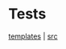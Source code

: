 # Tests

<a href="../../templates/">templates</a> | <a href="../../src/client/">src</a>
  
  
<script>
import moment from "src/external/moment.js";
import Strings from "src/client/strings.js"

async function visitURL(container, url) {
  container.followPath(url)
  await container.editFile(url)
  container.getAceEditor().focus()
  container.getAceEditor().editor.selection.moveCursorDown()
  container.getAceEditor().editor.selection.moveCursorDown()
  container.getAceEditor().editor.selection.clearSelection()
}

async function copyTemplate(dir, component, type) {
  var filename = component + "." + type
  var classname = component.split(/-/).map(ea => Strings.toUpperCaseFirst(ea)).join("")
  var url = dir  + "/" + filename
  if (await lively.files.existFile(url)) {
    lively.notify("Could not create " + url + ", beacuse it already exists!")
  } else {
    var templatejs_src = await lively.files.loadFile(dir + "/template." + type)
    templatejs_src = templatejs_src.replace(/\$\$TEMPLATE_CLASS/g, classname)
    templatejs_src = templatejs_src.replace(/\$\$TEMPLATE_ID/g, component.replace(/-test/,""))
    await lively.files.saveFile(url, templatejs_src)
  }
}

async function createEntry(container, input) {
  var path = "" + container.getPath();
  var dir = path.replace(/[^/]*$/,"");
  var test = input.value + "-test"
  
  await copyTemplate(dir, test, "js")
  visitURL(container, dir + "/" + test + ".js")
}

async function createUI(container) { 
  var div  = document.createElement("div");
  var input = document.createElement("input");
  input.value= "lively-component";
  div.appendChild(input);
  var button = document.createElement("button");
  button.addEventListener("click", () => {
    createEntry(container, input)
  });
  button.innerHTML = "create test";
  div.appendChild(button);
  return div;
}

createUI(this.parentElement)
</script>

  
<script>
(async () => {
  var container = lively.query(this, "lively-container")
  var path = "" + container.getPath();
  var dir = path.replace(/[^/]*$/,"")
  var opts = JSON.parse(await lively.files.statFile(dir))
  var testdir = dir + "../test/templates/"
  // var tests = JSON.parse(await lively.files.statFile(testdir)).contents.map(ea => ea.name)
  
  var list = document.createElement("ul")
  _.sortBy(opts.contents, ea => ea.name)
    .filter(ea => ea.name.match(/-test.js$/))
    .forEach(ea => {
      var li = document.createElement("li")
      
      var span = document.createElement("span")
      span.textContent = ea.name.replace(/\-test.js/," ")
      li.appendChild(span)
      
      var a = document.createElement("a")
      a.innerHTML = "js"
      a.href = ea.name
      a.onclick = (evt) => {
        evt.preventDefault()
        container.followPath(dir + "/" + ea.name)
        return true
      }
      li.appendChild(a)
      
      var span = document.createElement("span")
      span.textContent = " "
      li.appendChild(span)
      
     
        
      // var span = document.createElement("span")
      // span.textContent = " "
      // li.appendChild(span)
      
      // var testFile =  ea.name.replace(/\.html/,"-test.js")
      // if (tests.indexOf(testFile) !== -1) {
      //   var testLink = document.createElement("a")
      //   testLink.innerHTML = "test"
      //   testLink.href = testFile
      //   testLink.onclick = (evt) => {
      //     evt.preventDefault()
      //     container.followPath(testdir + "/" + testFile)
      //     return true
      //   }
      //   li.appendChild(testLink)
      // }
      
      
      list.appendChild(li)
    })
  return list
})()
</script></lively-script>



<lively-script><script>
(async () => { 
  var container =  lively.query(this, "lively-container")
  if (!container) {
    debugger
  }
  var button = document.createElement("button");
  button.addEventListener("click", () => {
    lively.openComponentInWindow("lively-testrunner")
  });
  button.innerHTML = "run tests";
  return button;
})(this.parentElement)
</script>

